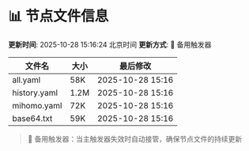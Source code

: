 # 📊 节点文件信息

**更新时间**: 2025-10-28 15:16:24 北京时间
**更新方式**: 🔄 备用触发器

| 文件名 | 大小 | 最后修改 |
|--------|------|----------|
| all.yaml | 58K | 2025-10-28 15:16 |
| history.yaml | 1.2M | 2025-10-28 15:16 |
| mihomo.yaml | 72K | 2025-10-28 15:16 |
| base64.txt | 59K | 2025-10-28 15:16 |

> 🔄 备用触发器：当主触发器失效时自动接管，确保节点文件的持续更新
